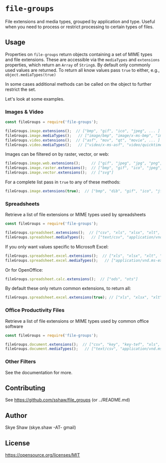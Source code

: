 # `file-groups`

File extensions and media types, grouped by application and type.
Useful when you need to process or restrict processing to certain types of files.

## Usage

Properties on `file-groups` return objects containing a set of MIME
types and file extensions.  These are accessible via the `mediaTypes` and `extensions`
properties, which return an `Array` of `String`s.  By default only commonly used values are returned.
To return all know values pass `true` to either, e.g., `object.mediaTypes(true)`

In some cases additional methods can be called on the object to further restrict the set.

Let's look at some examples.

### Images & Video

```js
const fileGroups = require('file-groups');

fileGroups.image.extensions();  // ["bmp", "gif", "ico", "jpeg", ... ]
fileGroups.image.mediaTypes();   // ["image/bmp", "image/x-ms-bmp", "image/gif", ... ]
fileGroups.video.extensions();  // ["asf", "mov", "qt", "movie", ... ]
fileGroups.video.mediaTypes();   // ["video/x-ms-asf", "video/quicktime", ... ]
```

Images can be filtered on by raster, vector, or web:
```js
fileGroups.image.web.extensions();     // ["gif", "jpeg", "jpg", "png", "svg", "webp"]
fileGroups.image.raster.extensions();  // ["bmp", "gif", "ico", "jpeg", "jpg", "tif", "tiff", "webp"]
fileGroups.image.vector.extensions();  // ["svg"]
```

For a complete list pass in `true` to any of these methods:
```js
fileGroups.image.extensions(true);  // ["bmp", "dib", "gif", "ico", "jfif", "jpe", "jpeg", ... ]
```

### Spreadsheets

Retrieve a list of file extensions or MIME types used by spreadsheets
```js
const fileGroups = require('file-groups');

fileGroups.spreadsheet.extensions();  // ["csv", "xls", "xlsx", "xlt", ... ]
fileGroups.spreadsheet.mediaTypes();   // ["text/csv", "application/vnd.ms-excel", ... ]
```

If you only want values specific to Microsoft Excel:
```js
fileGroups.spreadsheet.excel.extensions();  // ["xls", "xlsx", "xlt", "xltx", "xlw"]
fileGroups.spreadsheet.excel.mediaTypes();   // ["application/vnd.ms-excel", ... ]
```

Or for OpenOffice:
```js
fileGroups.spreadsheet.calc.extensions();  // ["ods", "ots"]
```

By default these only return common extensions, to return all:
```js
fileGroups.spreadsheet.excel.extensions(true); // ["xls", "xlsx", "xlt", "xltx", ... ]
```

### Office Productivity Files

Retrieve a list of file extensions or MIME types used by common office software

```js
const fileGroups = require('file-groups');

fileGroups.document.extensions();  // ["csv", "key", "key-tef", "xls", "xlsx", "xlt ... ]
fileGroups.document.mediaTypes();   // ["text/csv", "application/vnd.ms-excel", ... ]
```

### Other Filters

See the documentation for more.

## Contributing

See https://github.com/sshaw/file_groups (or ../README.md)

## Author

Skye Shaw (skye.shaw -AT- gmail)

## License

https://opensource.org/licenses/MIT
